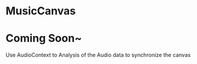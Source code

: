 # MusicCanvas
# Coming Soon~
Use AudioContext to Analysis of the Audio data to synchronize the canvas



